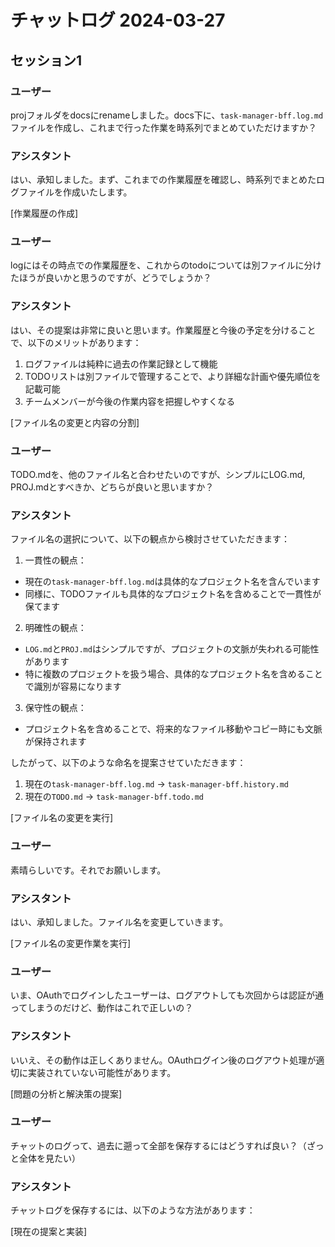 # チャットログ 2024-03-27

## セッション1

### ユーザー

projフォルダをdocsにrenameしました。docs下に、`task-manager-bff.log.md` ファイルを作成し、これまで行った作業を時系列でまとめていただけますか？

### アシスタント

はい、承知しました。まず、これまでの作業履歴を確認し、時系列でまとめたログファイルを作成いたします。

[作業履歴の作成]

### ユーザー

logにはその時点での作業履歴を、これからのtodoについては別ファイルに分けたほうが良いかと思うのですが、どうでしょうか？

### アシスタント

はい、その提案は非常に良いと思います。作業履歴と今後の予定を分けることで、以下のメリットがあります：

1. ログファイルは純粋に過去の作業記録として機能
2. TODOリストは別ファイルで管理することで、より詳細な計画や優先順位を記載可能
3. チームメンバーが今後の作業内容を把握しやすくなる

[ファイル名の変更と内容の分割]

### ユーザー

TODO.mdを、他のファイル名と合わせたいのですが、シンプルにLOG.md, PROJ.mdとすべきか、どちらが良いと思いますか？

### アシスタント

ファイル名の選択について、以下の観点から検討させていただきます：

1. 一貫性の観点：

- 現在の`task-manager-bff.log.md`は具体的なプロジェクト名を含んでいます
- 同様に、TODOファイルも具体的なプロジェクト名を含めることで一貫性が保てます

2. 明確性の観点：

- `LOG.md`と`PROJ.md`はシンプルですが、プロジェクトの文脈が失われる可能性があります
- 特に複数のプロジェクトを扱う場合、具体的なプロジェクト名を含めることで識別が容易になります

3. 保守性の観点：

- プロジェクト名を含めることで、将来的なファイル移動やコピー時にも文脈が保持されます

したがって、以下のような命名を提案させていただきます：

1. 現在の`task-manager-bff.log.md` → `task-manager-bff.history.md`
2. 現在の`TODO.md` → `task-manager-bff.todo.md`

[ファイル名の変更を実行]

### ユーザー

素晴らしいです。それでお願いします。

### アシスタント

はい、承知しました。ファイル名を変更していきます。

[ファイル名の変更作業を実行]

### ユーザー

いま、OAuthでログインしたユーザーは、ログアウトしても次回からは認証が通ってしまうのだけど、動作はこれで正しいの？

### アシスタント

いいえ、その動作は正しくありません。OAuthログイン後のログアウト処理が適切に実装されていない可能性があります。

[問題の分析と解決策の提案]

### ユーザー

チャットのログって、過去に遡って全部を保存するにはどうすれば良い？（ざっと全体を見たい）

### アシスタント

チャットログを保存するには、以下のような方法があります：

[現在の提案と実装]
